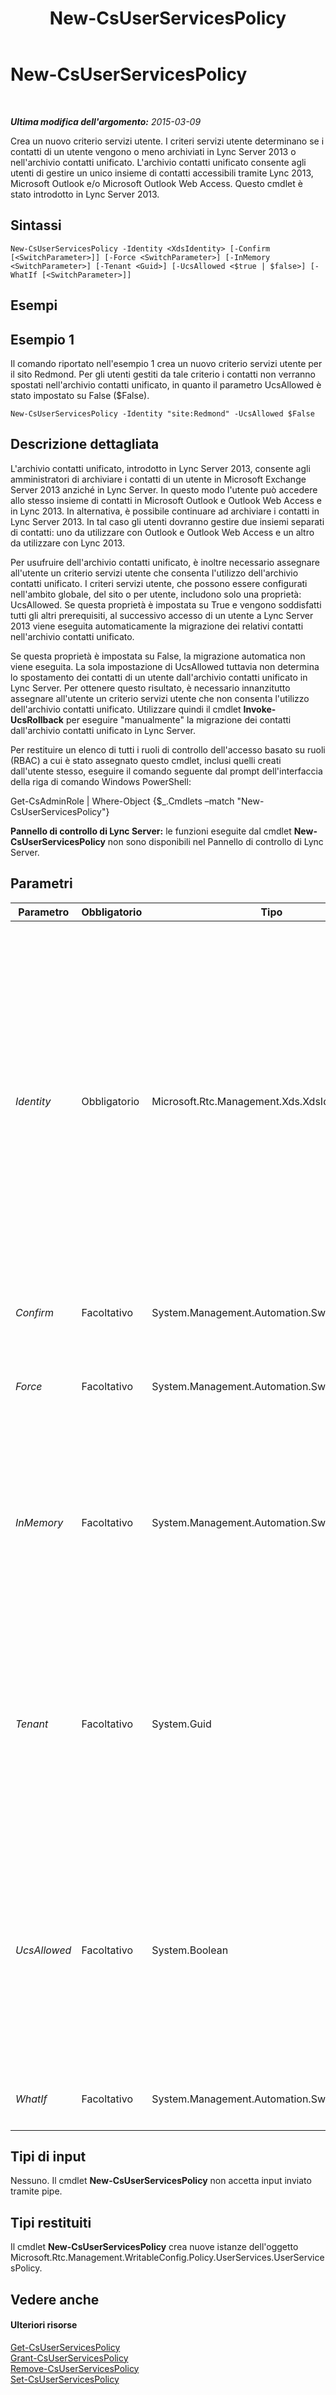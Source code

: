 ﻿---
title: New-CsUserServicesPolicy
TOCTitle: New-CsUserServicesPolicy
ms:assetid: 8d7b7f79-f72e-4057-a0d1-188a87af5023
ms:mtpsurl: https://technet.microsoft.com/it-it/library/JJ205072(v=OCS.15)
ms:contentKeyID: 49301272
ms.date: 08/24/2015
mtps_version: v=OCS.15
ms.translationtype: HT
---

# New-CsUserServicesPolicy

 

_**Ultima modifica dell'argomento:** 2015-03-09_

Crea un nuovo criterio servizi utente. I criteri servizi utente determinano se i contatti di un utente vengono o meno archiviati in Lync Server 2013 o nell'archivio contatti unificato. L'archivio contatti unificato consente agli utenti di gestire un unico insieme di contatti accessibili tramite Lync 2013, Microsoft Outlook e/o Microsoft Outlook Web Access. Questo cmdlet è stato introdotto in Lync Server 2013.

## Sintassi

    New-CsUserServicesPolicy -Identity <XdsIdentity> [-Confirm [<SwitchParameter>]] [-Force <SwitchParameter>] [-InMemory <SwitchParameter>] [-Tenant <Guid>] [-UcsAllowed <$true | $false>] [-WhatIf [<SwitchParameter>]]

## Esempi

## Esempio 1

Il comando riportato nell'esempio 1 crea un nuovo criterio servizi utente per il sito Redmond. Per gli utenti gestiti da tale criterio i contatti non verranno spostati nell'archivio contatti unificato, in quanto il parametro UcsAllowed è stato impostato su False ($False).

    New-CsUserServicesPolicy -Identity "site:Redmond" -UcsAllowed $False

## Descrizione dettagliata

L'archivio contatti unificato, introdotto in Lync Server 2013, consente agli amministratori di archiviare i contatti di un utente in Microsoft Exchange Server 2013 anziché in Lync Server. In questo modo l'utente può accedere allo stesso insieme di contatti in Microsoft Outlook e Outlook Web Access e in Lync 2013. In alternativa, è possibile continuare ad archiviare i contatti in Lync Server 2013. In tal caso gli utenti dovranno gestire due insiemi separati di contatti: uno da utilizzare con Outlook e Outlook Web Access e un altro da utilizzare con Lync 2013.

Per usufruire dell'archivio contatti unificato, è inoltre necessario assegnare all'utente un criterio servizi utente che consenta l'utilizzo dell'archivio contatti unificato. I criteri servizi utente, che possono essere configurati nell'ambito globale, del sito o per utente, includono solo una proprietà: UcsAllowed. Se questa proprietà è impostata su True e vengono soddisfatti tutti gli altri prerequisiti, al successivo accesso di un utente a Lync Server 2013 viene eseguita automaticamente la migrazione dei relativi contatti nell'archivio contatti unificato.

Se questa proprietà è impostata su False, la migrazione automatica non viene eseguita. La sola impostazione di UcsAllowed tuttavia non determina lo spostamento dei contatti di un utente dall'archivio contatti unificato in Lync Server. Per ottenere questo risultato, è necessario innanzitutto assegnare all'utente un criterio servizi utente che non consenta l'utilizzo dell'archivio contatti unificato. Utilizzare quindi il cmdlet **Invoke-UcsRollback** per eseguire "manualmente" la migrazione dei contatti dall'archivio contatti unificato in Lync Server.

Per restituire un elenco di tutti i ruoli di controllo dell'accesso basato su ruoli (RBAC) a cui è stato assegnato questo cmdlet, inclusi quelli creati dall'utente stesso, eseguire il comando seguente dal prompt dell'interfaccia della riga di comando Windows PowerShell:

Get-CsAdminRole | Where-Object {$\_.Cmdlets –match "New-CsUserServicesPolicy"}

**Pannello di controllo di Lync Server:** le funzioni eseguite dal cmdlet **New-CsUserServicesPolicy** non sono disponibili nel Pannello di controllo di Lync Server.

## Parametri


<table>
<colgroup>
<col style="width: 25%" />
<col style="width: 25%" />
<col style="width: 25%" />
<col style="width: 25%" />
</colgroup>
<thead>
<tr class="header">
<th>Parametro</th>
<th>Obbligatorio</th>
<th>Tipo</th>
<th>Descrizione</th>
</tr>
</thead>
<tbody>
<tr class="odd">
<td><p><em>Identity</em></p></td>
<td><p>Obbligatorio</p></td>
<td><p>Microsoft.Rtc.Management.Xds.XdsIdentity</p></td>
<td><p>Identificatore univoco del criterio da creare. Per creare un criterio nell'ambito del sito, utilizzare una sintassi simile alla seguente:</p>
<p>-Identity &quot;site:Redmond&quot;</p>
<p>Per creare un criterio nell'ambito del servizio, utilizzare una sintassi simile alla seguente: -Identity &quot;UserServer:atl-cs-001.litwareinc.com&quot;</p>
<p>Si noti che il servizio Server utenti è l'unico servizio che può ospitare un criterio servizi utente.</p>
<p>I criteri possono essere creati anche nell'ambito del singolo utente. Per creare un criterio per utente, utilizzare una sintassi simile alla seguente:</p>
<p>-Identity &quot;RedmondUserServicesPolicy&quot;</p></td>
</tr>
<tr class="even">
<td><p><em>Confirm</em></p></td>
<td><p>Facoltativo</p></td>
<td><p>System.Management.Automation.SwitchParameter</p></td>
<td><p>Viene visualizzata una richiesta di conferma prima di eseguire il comando.</p></td>
</tr>
<tr class="odd">
<td><p><em>Force</em></p></td>
<td><p>Facoltativo</p></td>
<td><p>System.Management.Automation.SwitchParameter</p></td>
<td><p>Impedisce la visualizzazione di eventuali messaggi di errore non irreversibili che potrebbero verificarsi durante l'esecuzione del comando.</p></td>
</tr>
<tr class="even">
<td><p><em>InMemory</em></p></td>
<td><p>Facoltativo</p></td>
<td><p>System.Management.Automation.SwitchParameter</p></td>
<td><p>Crea un riferimento a un oggetto senza eseguire realmente il commit dell'oggetto come modifica permanente. Se si assegna l'output del cmdlet chiamato con questo parametro a una variabile, è possibile apportare modifiche alle proprietà del riferimento all'oggetto e quindi eseguire il commit di queste modifiche chiamando il cmdlet Set- corrispondente.</p></td>
</tr>
<tr class="odd">
<td><p><em>Tenant</em></p></td>
<td><p>Facoltativo</p></td>
<td><p>System.Guid</p></td>
<td><p>Identificatore univoco globale (GUID) dell'account del tenant di Skype for Business online per cui vengono creati i nuovi criteri servizi utente, ad esempio:</p>
<p>–Tenant &quot;38aad667-af54-4397-aaa7-e94c79ec2308&quot;</p>
<p>È possibile restituire l'ID di ogni tenant eseguendo questo comando:</p>
<p>Get-CsTenant | Select-Object DisplayName, TenantID</p></td>
</tr>
<tr class="even">
<td><p><em>UcsAllowed</em></p></td>
<td><p>Facoltativo</p></td>
<td><p>System.Boolean</p></td>
<td><p>Quando è impostato su True (valore predefinito) viene automaticamente eseguita la migrazione degli utenti interessati dai criteri nell'archivio contatti unificato (presupponendo che tali utenti abbiano un account in Microsoft Exchange Server 2013 e che accedano utilizzando Lync 2013). Quando è impostato su False, è possibile rimuovere gli utenti dall'archivio contatti unificato, ma solo se vengono rimossi &quot;manualmente&quot; dal cmdlet <strong>Invoke-CsUcsRollback</strong>.</p></td>
</tr>
<tr class="odd">
<td><p><em>WhatIf</em></p></td>
<td><p>Facoltativo</p></td>
<td><p>System.Management.Automation.SwitchParameter</p></td>
<td><p>Descrive ciò che accadrebbe se si eseguisse il comando senza eseguirlo realmente.</p></td>
</tr>
</tbody>
</table>


## Tipi di input

Nessuno. Il cmdlet **New-CsUserServicesPolicy** non accetta input inviato tramite pipe.

## Tipi restituiti

Il cmdlet **New-CsUserServicesPolicy** crea nuove istanze dell'oggetto Microsoft.Rtc.Management.WritableConfig.Policy.UserServices.UserServicesPolicy.

## Vedere anche

#### Ulteriori risorse

[Get-CsUserServicesPolicy](get-csuserservicespolicy.md)  
[Grant-CsUserServicesPolicy](grant-csuserservicespolicy.md)  
[Remove-CsUserServicesPolicy](remove-csuserservicespolicy.md)  
[Set-CsUserServicesPolicy](set-csuserservicespolicy.md)

